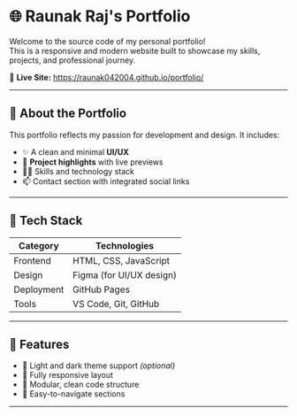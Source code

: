 # 🌐 Raunak Raj's Portfolio

Welcome to the source code of my personal portfolio!  
This is a responsive and modern website built to showcase my skills, projects, and professional journey.

🔗 **Live Site:** https://raunak042004.github.io/portfolio/

---

## 📌 About the Portfolio

This portfolio reflects my passion for development and design. It includes:

- ✨ A clean and minimal **UI/UX**
- 💼 **Project highlights** with live previews
- 👨‍💻 Skills and technology stack
- 📫 Contact section with integrated social links

---

## 🧠 Tech Stack

| Category      | Technologies                        |
|---------------|-------------------------------------|
| Frontend      | HTML, CSS, JavaScript               |
| Design        | Figma (for UI/UX design)            |
| Deployment    | GitHub Pages                        |
| Tools         | VS Code, Git, GitHub                |

---

## 🚀 Features

- 🌙 Light and dark theme support *(optional)*
- 📱 Fully responsive layout
- 🧩 Modular, clean code structure
- 🔗 Easy-to-navigate sections

---
